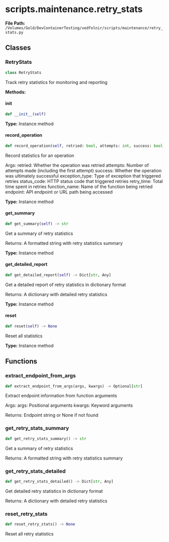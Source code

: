 # scripts.maintenance.retry_stats

**File Path:** `/Volumes/Gold/DevContainerTesting/vedfolnir/scripts/maintenance/retry_stats.py`

## Classes

### RetryStats

```python
class RetryStats
```

Track retry statistics for monitoring and reporting

**Methods:**

#### __init__

```python
def __init__(self)
```

**Type:** Instance method

#### record_operation

```python
def record_operation(self, retried: bool, attempts: int, success: bool, exception_type: Optional[Type[Exception]], status_code: Optional[int], retry_time: float, function_name: Optional[str], endpoint: Optional[str]) -> None
```

Record statistics for an operation

Args:
    retried: Whether the operation was retried
    attempts: Number of attempts made (including the first attempt)
    success: Whether the operation was ultimately successful
    exception_type: Type of exception that triggered retries
    status_code: HTTP status code that triggered retries
    retry_time: Total time spent in retries
    function_name: Name of the function being retried
    endpoint: API endpoint or URL path being accessed

**Type:** Instance method

#### get_summary

```python
def get_summary(self) -> str
```

Get a summary of retry statistics

Returns:
    A formatted string with retry statistics summary

**Type:** Instance method

#### get_detailed_report

```python
def get_detailed_report(self) -> Dict[str, Any]
```

Get a detailed report of retry statistics in dictionary format

Returns:
    A dictionary with detailed retry statistics

**Type:** Instance method

#### reset

```python
def reset(self) -> None
```

Reset all statistics

**Type:** Instance method

## Functions

### extract_endpoint_from_args

```python
def extract_endpoint_from_args(args, kwargs) -> Optional[str]
```

Extract endpoint information from function arguments

Args:
    args: Positional arguments
    kwargs: Keyword arguments
    
Returns:
    Endpoint string or None if not found

### get_retry_stats_summary

```python
def get_retry_stats_summary() -> str
```

Get a summary of retry statistics

Returns:
    A formatted string with retry statistics summary

### get_retry_stats_detailed

```python
def get_retry_stats_detailed() -> Dict[str, Any]
```

Get detailed retry statistics in dictionary format

Returns:
    A dictionary with detailed retry statistics

### reset_retry_stats

```python
def reset_retry_stats() -> None
```

Reset all retry statistics

